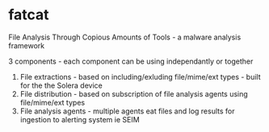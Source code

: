 fatcat
======

File Analysis Through Copious Amounts of Tools - a malware analysis framework

3 components - each component can be using independantly or together

1. File extractions     - based on including/exluding file/mime/ext types - built for the the Solera device
2. File distribution    - based on subscription of file analysis agents using file/mime/ext types
3. File analysis agents - multiple agents eat files and log results for ingestion to alerting system ie SEIM
